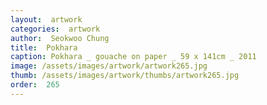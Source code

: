 ```yaml
---
layout:  artwork
categories:  artwork
author:  Seokwoo Chung
title:  Pokhara
caption: Pokhara _ gouache on paper _ 59 x 141cm _ 2011
image: /assets/images/artwork/artwork265.jpg
thumb: /assets/images/artwork/thumbs/artwork265.jpg
order:  265
---
```

